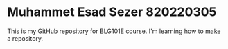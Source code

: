 # Muhammet Esad Sezer 820220305

This is my GitHub repository for BLG101E course.
I'm learning how to make a repository.
